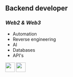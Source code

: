 ## **Backend developer**
### *Web2 & Web3*

- Automation
- Reverse engineering
- AI
- Databases
- API's

<div>
    <img height="30" src="https://www.pngitem.com/pimgs/m/31-312064_programming-icon-png-python-logo-512-transparent-png.png" onclick="return false;"/>
    <img height="30" src="https://cdn.icon-icons.com/icons2/2699/PNG/512/golang_logo_icon_171073.png" onclick="return false;"/>
</div>
